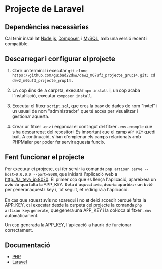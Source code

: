 # Projecte de Laravel

## Dependències necessàries

Cal tenir instal·lat <a href="https://nodejs.org/en">Node.js</a>, <a href="https://getcomposer.org/">Composer</a>, i <a href="https://www.mysql.com/downloads/">MySQL</a>, amb una versió recent i compatible.

## Descarregar i configurar el projecte

1.  Obrir un terminal i executar `git clone https://github.com/guibad22daw/daw2_m07uf3_projecte_grup14.git; cd daw2_m07uf3_projecte_grup14` .<br><br>
2.  Un cop dins de la carpeta, executar `npm install` i, un cop acaba l'instal·lació, executar `composer install`. <br><br>
3.  Executar el fitxer `script.sql`, que crea la base de dades de nom "hotel" i un usuari de nom "administrador" que té accés per visualitzar i gestionar aquesta. <br><br>
4.  Crear un fitxer `.env` i enganxar el contingut del fitxer `.env.example` que s'ha descarregat del repositori. És important que el camp `APP_KEY` quedi buit. A continuació, s'han d'emplenar els camps relacionats amb PHPMailer per poder fer servir aquesta funció.<br>

## Fent funcionar el projecte

Per executar el projecte, cal fer servir la comanda `php artisan serve --host=0.0.0.0 --port=8080`, que iniciarà l'aplicació web a <a href="http://la_teva_ip:8080">http://la_teva_ip:8080</a>. El primer cop que es llença l'aplicació, apareixerà un avís de que falta la APP_KEY. Sota d'aquest avís, deuria aparèixer un botó per generar aquesta key i, tot seguit, et redirigirà a l'aplicació. <br><br>
En cas que aquest avís no aparegui i no et deixi accedir perquè falta la APP_KEY, cal executar desde la carpeta del projecte la comanda `php artisan key:generate`, que genera una APP_KEY i la col·loca al fitxer `.env` automàticament.

Un cop generada la APP_KEY, l'aplicació ja hauria de funcionar correctament.

## Documentació
<ul>
  <li><a href="https://www.php.net/docs.php">PHP</a></li>
  <li><a href="https://laravel.com/docs/10.x">Laravel</a></li>
</ul>